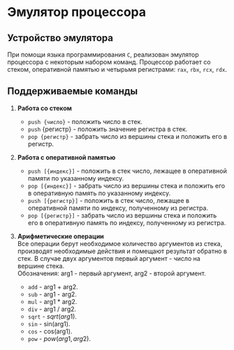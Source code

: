 # Эмулятор процессора

## Устройство эмулятора

При помощи языка программирования `C`, реализован эмулятор процессора с некоторым набором команд. Процессор работает со стеком, оперативной памятью и четырьмя регистрами: `rax`, `rbx`, `rcx`, `rdx`.

## Поддерживаемые команды

1) **Работа со стеком** <br />
    - `push {число}` - положить число в стек.
    - `push` {регистр} - положить значение регистра в стек.
    - `pop {регистр}` - забрать число из вершины стека и положить его в регистр. <br />

2) **Работа с оперативной памятью** <br />
    - `push [{индекс}]` - положить в стек число, лежащее в оперативной памяти по указанному индексу.
    - `pop [{индекс}]` - забрать число из вершины стека и положить его в оперативную память по указанному индексу.
    - `push [{регистр}]` - положить в стек число, лежащее в оперативной памяти по индексу, полученному из регистра.
    - `pop [{регистр}]` - забрать число из вершины стека и положить его в оперативную память по индексу, полученному из регистра. <br />

3) **Арифметические операции** <br />
    Все операции берут необходимое количество аргументов из стека, производят необходимые действия и помещают результат обратно в стек. В случае двух аргументов первый аргумент - число на вершине стека. <br />
    Обозначения: arg1 - первый аргумент, arg2 - второй аргумент. <br />
    - `add` - arg1 + arg2.
    - `sub` - arg1 - arg2.
    - `mul` - arg1 * arg2.
    - `div` - arg1 / arg2.
    - `sqrt` - $sqrt(arg1)$.
    - `sin` - sin(arg1).
    - `cos` - cos(arg1).
    - `pow` - $pow(arg1, arg2).$